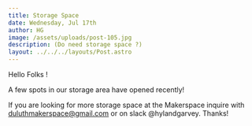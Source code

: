 ```yaml
---
title: Storage Space
date: Wednesday, Jul 17th
author: HG
image: /assets/uploads/post-105.jpg
description: (Do need storage space ?)
layout: ../../../layouts/Post.astro
---
```


Hello Folks !

A few spots in our storage area have opened recently!

If you are looking for more storage space at the Makerspace inquire with duluthmakerspace@gmail.com or on slack @hylandgarvey. Thanks!
